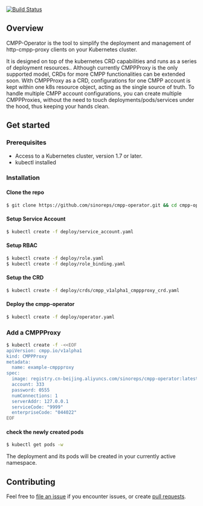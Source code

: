 [![Build Status][1]][2]

## Overview

CMPP-Operator is the tool to simplify the deployment and management of http-cmpp-proxy clients on your Kubernetes cluster.

It is designed on top of the kubernetes CRD capabilities and runs as a series of deployment resources.. Although currently CMPPProxy is the only supported model, CRDs for more CMPP functionalities can be extended soon. With CMPPProxy as a CRD, configurations for one CMPP account is kept within one k8s resource object, acting as the single source of truth. To handle multiple CMPP account configurations, you can create multiple CMPPProxies, without the need to touch deployments/pods/services under the hood, thus keeping your hands clean.

## Get started

### Prerequisites
* Access to a Kubernetes cluster, version 1.7 or later. 
* kubectl installed

### Installation
#### Clone the repo
```bash
$ git clone https://github.com/sinoreps/cmpp-operator.git && cd cmpp-operator
```
#### Setup Service Account
```bash
$ kubectl create -f deploy/service_account.yaml
```
#### Setup RBAC
```bash
$ kubectl create -f deploy/role.yaml
$ kubectl create -f deploy/role_binding.yaml
```

#### Setup the CRD
```bash
$ kubectl create -f deploy/crds/cmpp_v1alpha1_cmppproxy_crd.yaml
```
#### Deploy the cmpp-operator
```bash
$ kubectl create -f deploy/operator.yaml
```

### Add a CMPPProxy
```bash
$ kubectl create -f -<<EOF
apiVersion: cmpp.io/v1alpha1
kind: CMPPProxy
metadata:
  name: example-cmppproxy
spec:
  image: registry.cn-beijing.aliyuncs.com/sinoreps/cmpp-operator:latest
  account: 333
  password: 0555
  numConnections: 1
  serverAddr: 127.0.0.1
  serviceCode: "9999"
  enterpriseCode: "044022"
EOF
```

#### check the newly created pods
```bash
$ kubectl get pods -w
```
The deployment and its pods will be created in your currently active namespace.

## Contributing

Feel free to [file an issue][4] if you encounter issues, or create [pull requests][6].


[1]: https://travis-ci.org/sinoreps/cmpp-operator.svg?branch=master
[2]: https://travis-ci.org/sinoreps/cmpp-operator
[4]: https://github.com/sinoreps/cmpp-operator/issues
[6]: https://github.com/sinoreps/cmpp-operator/pulls

